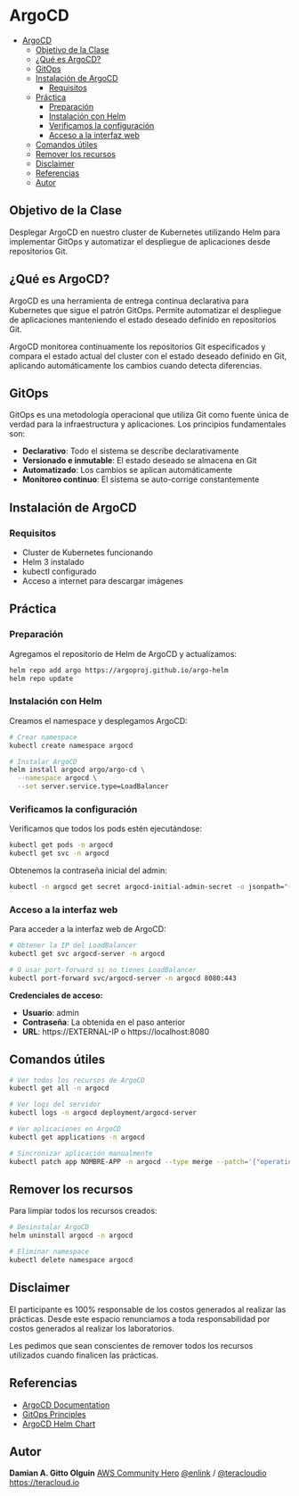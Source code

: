 # ArgoCD

- [ArgoCD](#argocd)
  - [Objetivo de la Clase](#objetivo-de-la-clase)
  - [¿Qué es ArgoCD?](#qué-es-argocd)
  - [GitOps](#gitops)
  - [Instalación de ArgoCD](#instalación-de-argocd)
    - [Requisitos](#requisitos)
  - [Práctica](#práctica)
    - [Preparación](#preparación)
    - [Instalación con Helm](#instalación-con-helm)
    - [Verificamos la configuración](#verificamos-la-configuración)
    - [Acceso a la interfaz web](#acceso-a-la-interfaz-web)
  - [Comandos útiles](#comandos-útiles)
  - [Remover los recursos](#remover-los-recursos)
  - [Disclaimer](#disclaimer)
  - [Referencias](#referencias)
  - [Autor](#autor)

## Objetivo de la Clase

Desplegar ArgoCD en nuestro cluster de Kubernetes utilizando Helm para implementar GitOps y automatizar el despliegue de aplicaciones desde repositorios Git.

## ¿Qué es ArgoCD?

ArgoCD es una herramienta de entrega continua declarativa para Kubernetes que sigue el patrón GitOps. Permite automatizar el despliegue de aplicaciones manteniendo el estado deseado definido en repositorios Git.

ArgoCD monitorea continuamente los repositorios Git especificados y compara el estado actual del cluster con el estado deseado definido en Git, aplicando automáticamente los cambios cuando detecta diferencias.

## GitOps

GitOps es una metodología operacional que utiliza Git como fuente única de verdad para la infraestructura y aplicaciones. Los principios fundamentales son:

- **Declarativo**: Todo el sistema se describe declarativamente
- **Versionado e inmutable**: El estado deseado se almacena en Git
- **Automatizado**: Los cambios se aplican automáticamente
- **Monitoreo continuo**: El sistema se auto-corrige constantemente

## Instalación de ArgoCD

### Requisitos

- Cluster de Kubernetes funcionando
- Helm 3 instalado
- kubectl configurado
- Acceso a internet para descargar imágenes

## Práctica

### Preparación

Agregamos el repositorio de Helm de ArgoCD y actualizamos:

```bash
helm repo add argo https://argoproj.github.io/argo-helm
helm repo update
```

### Instalación con Helm

Creamos el namespace y desplegamos ArgoCD:

```bash
# Crear namespace
kubectl create namespace argocd

# Instalar ArgoCD
helm install argocd argo/argo-cd \
  --namespace argocd \
  --set server.service.type=LoadBalancer
```

### Verificamos la configuración

Verificamos que todos los pods estén ejecutándose:

```bash
kubectl get pods -n argocd
kubectl get svc -n argocd
```

Obtenemos la contraseña inicial del admin:

```bash
kubectl -n argocd get secret argocd-initial-admin-secret -o jsonpath="{.data.password}" | base64 -d
```

### Acceso a la interfaz web

Para acceder a la interfaz web de ArgoCD:

```bash
# Obtener la IP del LoadBalancer
kubectl get svc argocd-server -n argocd

# O usar port-forward si no tienes LoadBalancer
kubectl port-forward svc/argocd-server -n argocd 8080:443
```

**Credenciales de acceso:**
- **Usuario**: admin
- **Contraseña**: La obtenida en el paso anterior
- **URL**: https://EXTERNAL-IP o https://localhost:8080

## Comandos útiles

```bash
# Ver todos los recursos de ArgoCD
kubectl get all -n argocd

# Ver logs del servidor
kubectl logs -n argocd deployment/argocd-server

# Ver aplicaciones en ArgoCD
kubectl get applications -n argocd

# Sincronizar aplicación manualmente
kubectl patch app NOMBRE-APP -n argocd --type merge --patch='{"operation":{"initiatedBy":{"username":"admin"},"sync":{"syncStrategy":{"hook":{}}}}}'
```

## Remover los recursos

Para limpiar todos los recursos creados:

```bash
# Desinstalar ArgoCD
helm uninstall argocd -n argocd

# Eliminar namespace
kubectl delete namespace argocd
```

## Disclaimer

El participante es 100% responsable de los costos generados al realizar las prácticas. Desde este espacio renunciamos a toda responsabilidad por costos generados al realizar los laboratorios.

Les pedimos que sean conscientes de remover todos los recursos utilizados cuando finalicen las prácticas.

## Referencias

- [ArgoCD Documentation](https://argo-cd.readthedocs.io/)
- [GitOps Principles](https://www.gitops.tech/)
- [ArgoCD Helm Chart](https://github.com/argoproj/argo-helm)

## Autor

**Damian A. Gitto Olguin**
[AWS Community Hero](https://www.youtube.com/c/damianolguinAWSHERO)
[@enlink](https://twitter.com/enlink) / [@teracloudio](https://twitter.com/teracloudio)
<https://teracloud.io>
